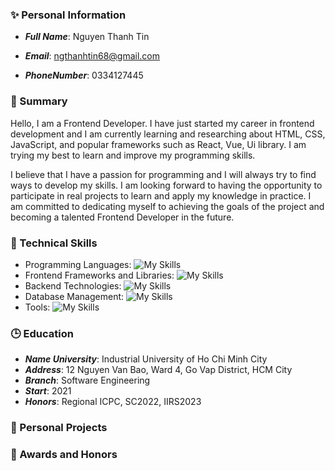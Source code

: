 ### :sparkles: Personal Information 

- ***Full Name***: Nguyen Thanh Tin

- ***Email***: ngthanhtin68@gmail.com

- ***PhoneNumber***: 0334127445

<!-- Giới thiệu -->
### :triumph: Summary 
Hello, I am a Frontend Developer. I have just started my career in frontend development and I am currently learning and researching about HTML, CSS, JavaScript, and popular frameworks such as React, Vue, Ui library. I am trying my best to learn and improve my programming skills.

I believe that I have a passion for programming and I will always try to find ways to develop my skills. I am looking forward to having the opportunity to participate in real projects to learn and apply my knowledge in practice. I am committed to dedicating myself to achieving the goals of the project and becoming a talented Frontend Developer in the future.

<!-- các kỹ năng -->
### :seedling: Technical Skills
- Programming Languages: ![My Skills](https://skillicons.dev/icons?i=js,ts)
- Frontend Frameworks and Libraries: ![My Skills](https://skillicons.dev/icons?i=react,nextjs,vue,redux,sass,bootstrap,styledcomponents)
- Backend Technologies: ![My Skills](https://skillicons.dev/icons?i=nodejs)
- Database Management: ![My Skills](https://skillicons.dev/icons?i=mongodb,mysql)
- Tools: ![My Skills](https://skillicons.dev/icons?i=vscode,github,git,postman,docker,figma)

<!-- Học -->
### :clock3: Education

- ***Name University***: Industrial University of Ho Chi Minh City
- ***Address***: 12 Nguyen Van Bao, Ward 4, Go Vap District, HCM City
- ***Branch***: Software Engineering
- ***Start***: 2021
- ***Honors***: Regional ICPC, SC2022, IIRS2023

<!-- Dự án cá nhân -->
### :open_hands: Personal Projects

<!-- Thành tích -->
### :blue_book: Awards and Honors

